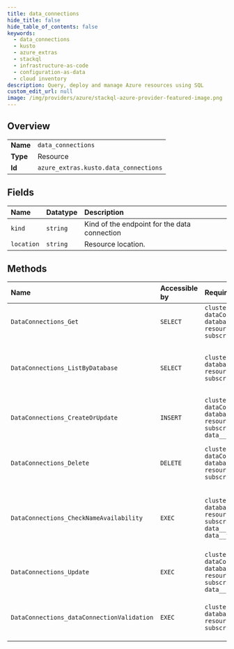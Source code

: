 ```yaml
---
title: data_connections
hide_title: false
hide_table_of_contents: false
keywords:
  - data_connections
  - kusto
  - azure_extras    
  - stackql
  - infrastructure-as-code
  - configuration-as-data
  - cloud inventory
description: Query, deploy and manage Azure resources using SQL
custom_edit_url: null
image: /img/providers/azure/stackql-azure-provider-featured-image.png
---
```

  
    

## Overview
<table><tbody>
<tr><td><b>Name</b></td><td><code>data_connections</code></td></tr>
<tr><td><b>Type</b></td><td>Resource</td></tr>
<tr><td><b>Id</b></td><td><code>azure_extras.kusto.data_connections</code></td></tr>
</tbody></table>

## Fields
| Name | Datatype | Description |
|:-----|:---------|:------------|
| `kind` | `string` | Kind of the endpoint for the data connection |
| `location` | `string` | Resource location. |
## Methods
| Name | Accessible by | Required Params | Description |
|:-----|:--------------|:----------------|:------------|
| `DataConnections_Get` | `SELECT` | `clusterName, dataConnectionName, databaseName, resourceGroupName, subscriptionId` | Returns a data connection. |
| `DataConnections_ListByDatabase` | `SELECT` | `clusterName, databaseName, resourceGroupName, subscriptionId` | Returns the list of data connections of the given Kusto database. |
| `DataConnections_CreateOrUpdate` | `INSERT` | `clusterName, dataConnectionName, databaseName, resourceGroupName, subscriptionId, data__kind` | Creates or updates a data connection. |
| `DataConnections_Delete` | `DELETE` | `clusterName, dataConnectionName, databaseName, resourceGroupName, subscriptionId` | Deletes the data connection with the given name. |
| `DataConnections_CheckNameAvailability` | `EXEC` | `clusterName, databaseName, resourceGroupName, subscriptionId, data__name, data__type` | Checks that the data connection name is valid and is not already in use. |
| `DataConnections_Update` | `EXEC` | `clusterName, dataConnectionName, databaseName, resourceGroupName, subscriptionId, data__kind` | Updates a data connection. |
| `DataConnections_dataConnectionValidation` | `EXEC` | `clusterName, databaseName, resourceGroupName, subscriptionId` | Checks that the data connection parameters are valid. |

